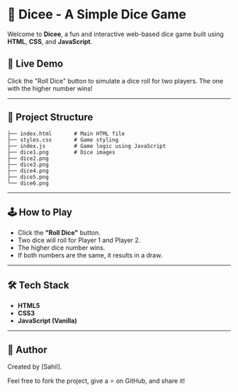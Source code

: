 # 🎲 Dicee - A Simple Dice Game

Welcome to **Dicee**, a fun and interactive web-based dice game built using **HTML**, **CSS**, and **JavaScript**.

## 🚀 Live Demo

Click the "Roll Dice" button to simulate a dice roll for two players. The one with the higher number wins!

---

## 📂 Project Structure

```
├── index.html       # Main HTML file
├── styles.css       # Game styling
├── index.js         # Game logic using JavaScript
├── dice1.png        # Dice images
├── dice2.png
├── dice3.png
├── dice4.png
├── dice5.png
└── dice6.png
```

---

## 🕹️ How to Play

- Click the **"Roll Dice"** button.
- Two dice will roll for Player 1 and Player 2.
- The higher dice number wins.
- If both numbers are the same, it results in a draw.

---


## 🛠️ Tech Stack

- **HTML5**
- **CSS3**
- **JavaScript (Vanilla)**

---




## 🙌 Author

Created by [Sahil].

Feel free to fork the project, give a ⭐ on GitHub, and share it!
